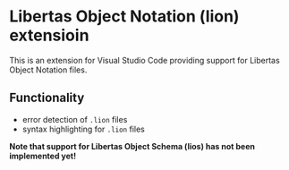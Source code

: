 # Libertas Object Notation (lion) extensioin

This is an extension for Visual Studio Code providing support for Libertas Object Notation files.

## Functionality

-   error detection of `.lion` files
-   syntax highlighting for `.lion` files

**Note that support for Libertas Object Schema (lios) has not been implemented yet!**
